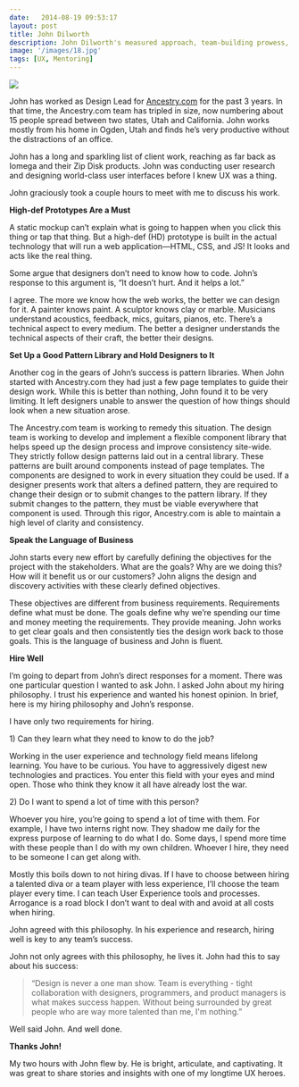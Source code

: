 ```yaml
---
date:   2014-08-19 09:53:17
layout: post
title: John Dilworth
description: John Dilworth's measured approach, team-building prowess, and beautiful, meaningful work make him a UX hero.
image: '/images/18.jpg'
tags: [UX, Mentoring]
---
```

<div class="thumbnail clearfix">
	<img class="portrait" src="{{ "/images/dilworth.jpg" | prepend: site.baseurl }}">
</div>

<div class="body body-2">
	<p>John has worked as Design Lead for <a href="http://ancestry.com/">Ancestry.com</a> for the past 3 years. In that time, the Ancestry.com team has tripled in size, now numbering about 15 people spread between two states, Utah and California. John works mostly from his home in Ogden, Utah and finds he&rsquo;s very productive without the distractions of an office.</p>
	<p>John has a long and sparkling list of client work, reaching as far back as Iomega and their Zip Disk products. John was conducting user research and designing world-class user interfaces before I knew UX was a thing.</p>
	<p>John graciously took a couple hours to meet with me to discuss his work.</p>
	<p><strong>High-def Prototypes Are a Must</strong></p>
	<p>A static mockup can&rsquo;t explain what is going to happen when you click this thing or tap that thing. But a high-def (HD) prototype is built in the actual technology that will run a web application&mdash;HTML, CSS, and JS! It looks and acts like the real thing.</p>
	<p>Some argue that designers don&rsquo;t need to know how to code. John&rsquo;s response to this argument is, &ldquo;It doesn&rsquo;t hurt. And it helps a lot.&rdquo; </p>
	<p>I agree. The more we know how the web works, the better we can design for it. A painter knows paint. A sculptor knows clay or marble. Musicians understand acoustics, feedback, mics, guitars, pianos, etc. There&rsquo;s a technical aspect to every medium. The better a designer understands the technical aspects of their craft, the better their designs.</p>
	<p><strong>Set Up a Good Pattern Library and Hold Designers to It</strong></p>
	<p>Another cog in the gears of John&rsquo;s success is pattern libraries. When John started with Ancestry.com they had just a few page templates to guide their design work. While this is better than nothing, John found it to be very limiting. It left designers unable to answer the question of how things should look when a new situation arose.</p>
	<p>The Ancestry.com team is working to remedy this situation. The design team is working to develop and implement a flexible component library that helps speed up the design process and improve consistency site-wide. They strictly follow design patterns laid out in a central library. These patterns are built around components instead of page templates. The components are designed to work in every situation they could be used. If a designer presents work that alters a defined pattern, they are required to change their design or to submit changes to the pattern library. If they submit changes to the pattern, they must be viable everywhere that component is used. Through this rigor, Ancestry.com is able to maintain a high level of clarity and consistency.</p>
	<p><strong>Speak the Language of Business</strong></p>
	<p>John starts every new effort by carefully defining the objectives for the project with the stakeholders. What are the goals? Why are we doing this? How will it benefit us or our customers? John aligns the design and discovery activities with these clearly defined objectives.</p>
	<p>These objectives are different from business requirements. Requirements define what must be done. The goals define why we&rsquo;re spending our time and money meeting the requirements. They provide meaning. John works to get clear goals and then consistently ties the design work back to those goals. This is the language of business and John is fluent.</p>
	<p><strong>Hire Well</strong></p>
	<p>I&rsquo;m going to depart from John&rsquo;s direct responses for a moment. There was one particular question I wanted to ask John. I asked John about my hiring philosophy. I trust his experience and wanted his honest opinion. In brief, here is my hiring philosophy and John&rsquo;s response.</p>
	<p>I have only two requirements for hiring. </p>
	<p>1) Can they learn what they need to know to do the job?</p>
	<p>Working in the user experience and technology field means lifelong learning. You have to be curious. You have to aggressively digest new technologies and practices. You enter this field with your eyes and mind open. Those who think they know it all have already lost the war.</p>
	<p>2) Do I want to spend a lot of time with this person?</p>
	<p>Whoever you hire, you&rsquo;re going to spend a lot of time with them. For example, I have two interns right now. They shadow me daily for the express purpose of learning to do what I do. Some days, I spend more time with these people than I do with my own children. Whoever I hire, they need to be someone I can get along with.</p>
	<p>Mostly this boils down to not hiring divas. If I have to choose between hiring a talented diva or a team player with less experience, I&rsquo;ll choose the team player every time. I can teach User Experience tools and processes. Arrogance is a road block I don&rsquo;t want to deal with and avoid at all costs when hiring.</p>
	<p>John agreed with this philosophy. In his experience and research, hiring well is key to any team&rsquo;s success.</p>
	<p>John not only agrees with this philosophy, he lives it. John had this to say about his success:</p>
	<blockquote>&ldquo;Design is never a one man show. Team is everything - tight collaboration with designers, programmers, and product managers is what makes success happen. Without being surrounded by great people who are way more talented than me, I'm nothing.&rdquo;</blockquote>
	<p>Well said John. And well done.</p>
	<p><strong>Thanks John!</strong></p>
	<p>My two hours with John flew by. He is bright, articulate, and captivating. It was great to share stories and insights with one of my longtime UX heroes.</p>
</div>
